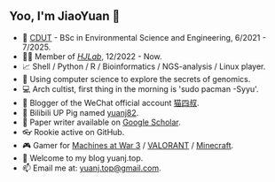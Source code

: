 ## Yoo, I'm JiaoYuan 👋

- 🏫 [CDUT](https://www.cdut.edu.cn/) - BSc in Environmental Science and Engineering, 6/2021 - 7/2025.
- 👨‍🎓 Member of _[HJLab](https://www.x-mol.com/groups/hj-lab)_, 12/2022 - Now.
- 📈 Shell / Python / R / Bioinformatics / NGS-analysis / Linux player.
- 🧬 Using computer science to explore the secrets of genomics.
- 💻 Arch cultist, first thing in the morning is 'sudo pacman -Syyu'.
- 📗 Blogger of the WeChat official account  [猫四叔](https://yuanj.top/images/wechat.jpg).
- 🎥 Bilibili UP Pig named [yuanj82](https://space.bilibili.com/1692277850?spm_id_from=333.1007.0.0).
- 📰 Paper writer available on [Google Scholar](https://scholar.google.com/citations?hl=zh-CN&user=VHD-XpkAAAAJ).
- 👓 Rookie active on GitHub.
- 🎮 Gamer for [Machines at War 3](https://www.isotope244.com/machines-at-war-3.html) / [VALORANT](https://val.qq.com/main.html) / [Minecraft](https://www.minecraft.net/zh-hans).
- 🎉 Welcome to my blog yuanj.top.
- 📫 Email me at: [yuanj.top@gmail.com](https://yuanj.top/images/email.png).